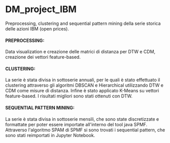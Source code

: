 # DM_project_IBM

Preprocessing, clustering and sequential pattern mining della serie storica delle azioni IBM (open prices).


#### PREPROCESSING:
Data visualization e creazione delle matrici di distanza per DTW e CDM, creazione dei vettori feature-based.

#### CLUSTERING: 
La serie è stata divisa in sottoserie annuali, per le quali è stato effettuato il clustering attraverso gli algoritmi DBSCAN e Hierarchical utilizzando DTW e CDM come misure di distanza. Infine è stato applicato K-Means su vettori feature-based. I risultati migliori sono stati ottenuti con DTW.

#### SEQUENTIAL PATTERN MINING:
La serie è stata divisa in sottoserie mensili, che sono state discretizzate e formattate per poter essere importate all'interno del tool java SPMF. Attraverso l'algoritmo SPAM di SPMF si sono trovati i sequential pattern, che sono stati reimportati in Jupyter Notebook.
